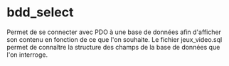 # bdd_select
Permet de se connecter avec PDO à une base de données afin d'afficher son contenu en fonction de ce que l'on souhaite.
Le fichier jeux_video.sql permet de connaître la structure des champs de la base de données que l'on interroge. 
